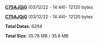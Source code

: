 [**C75AJQjG**](/data/C75AJQjG.txt) (03/12/22 - 14:44)- 12120 bytes

[**C75AJQjG**](/data/C75AJQjG.txt) (03/12/22 - 14:44)- 12120 bytes

**Total Datas**: 6294

**Total Size**: 35.78 MB / 35.8 MB